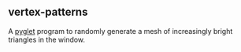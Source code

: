 ## vertex-patterns

A [pyglet](https://pypi.org/project/pyglet/) program to randomly generate a mesh of increasingly bright triangles in the window.
